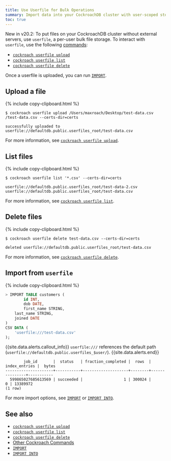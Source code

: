 ```yaml
---
title: Use Userfile for Bulk Operations
summary: Import data into your CockroachDB cluster with user-scoped storage.
toc: true
---
```


<span class="version-tag">New in v20.2:</span> To put files on your CockroachDB cluster without external servers, use `userfile`, a per-user bulk file storage. To interact with `userfile`, use the following [commands](cockroach-commands.html):

- [`cockroach userfile upload`](#upload-a-file)
- [`cockroach userfile list`](#list-files)
- [`cockroach userfile delete`](#delete-files)

Once a userfile is uploaded, you can run [`IMPORT`](#import-from-userfile).

## Upload a file

{% include copy-clipboard.html %}
~~~ shell
$ cockroach userfile upload /Users/maxroach/Desktop/test-data.csv /test-data.csv --certs-dir=certs
~~~

~~~
successfully uploaded to userfile://defaultdb.public.userfiles_root/test-data.csv
~~~

For more information, see [`cockroach userfile upload`](cockroach-userfile-upload.html).

## List files

{% include copy-clipboard.html %}
~~~ shell
$ cockroach userfile list '*.csv' --certs-dir=certs
~~~

~~~
userfile://defaultdb.public.userfiles_root/test-data-2.csv
userfile://defaultdb.public.userfiles_root/test-data.csv
~~~

For more information, see [`cockroach userfile list`](cockroach-userfile-list.html).

## Delete files

{% include copy-clipboard.html %}
~~~ shell
$ cockroach userfile delete test-data.csv --certs-dir=certs
~~~

~~~
deleted userfile://defaultdb.public.userfiles_root/test-data.csv
~~~

For more information, see [`cockroach userfile delete`](cockroach-userfile-delete.html).

## Import from `userfile`

{% include copy-clipboard.html %}
~~~ sql
> IMPORT TABLE customers (
		id INT,
		dob DATE,
		first_name STRING,
    last_name STRING,
    joined DATE
)
CSV DATA (
    'userfile:///test-data.csv'
);
~~~

{{site.data.alerts.callout_info}}
`userfile:///` references the default path (`userfile://defaultdb.public.userfiles_$user/`).
{{site.data.alerts.end}}

~~~
        job_id       |  status   | fraction_completed |  rows  | index_entries |  bytes
---------------------+-----------+--------------------+--------+---------------+-----------
  599865027685613569 | succeeded |                  1 | 300024 |             0 | 13389972
(1 row)
~~~

For more import options, see [`IMPORT`](import.html) or [`IMPORT INTO`](import-into.html).

## See also

- [`cockroach userfile upload`](cockroach-userfile-upload.html)
- [`cockroach userfile list`](cockroach-userfile-list.html)
- [`cockroach userfile delete`](cockroach-userfile-delete.html)
- [Other Cockroach Commands](cockroach-commands.html)
- [`IMPORT`](import.html)
- [`IMPORT INTO`](import-into.html)
